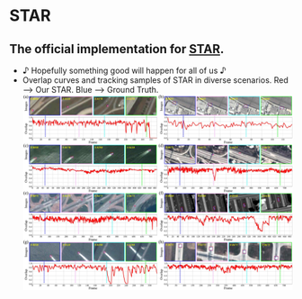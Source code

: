 # STAR
## The official implementation for [STAR](https://www.sciencedirect.com/science/article/pii/S0924271624000856).
- ♪ Hopefully something good will happen for all of us ♪
- Overlap curves and tracking samples of STAR in diverse scenarios. Red --> Our STAR. Blue --> Ground Truth.
![image](/fig/overlap_curve.jpg)

<!---
-->
